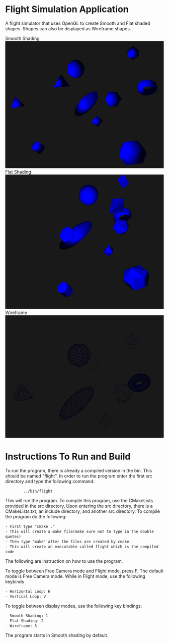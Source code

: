 # Flight Simulation Application

A flight simulator that uses OpenGL to create Smooth and Flat shaded shapes. Shapes can also be displayed as Wireframe shapes.

Smooth Shading 
![Smooth Shading](https://raw.githubusercontent.com/Cthnn/Flight-Simulation/main/Examples/Smooth.png)
Flat Shading 
![Flat Shading](https://raw.githubusercontent.com/Cthnn/Flight-Simulation/main/Examples/Flat.png)
Wireframe\
![Wireframe](https://raw.githubusercontent.com/Cthnn/Flight-Simulation/main/Examples/Wireframe.png)

# Instructions To Run and Build

To run the program, there is already a compiled version in the bin. This should be named "flight".
In order to run the program enter the first src directory and type the following command:

			../bin/flight

This will run the program. To compile this program, use the CMakeLists provided in the src directory.
Upon entering the src directory, there is a CMakeLists.txt, an include directory, and another src directory.
To compile the program do the following:

	- First type "cmake ."
	- This will create a make file(make sure not to type in the double quotes)
	- Then type "make" after the files are created by cmake
	- This will create an executable called flight which is the compiled code

The following are instruction on how to use the program.

To toggle between Free Camera mode and Flight mode, press F. The default mode is Free Camera mode. While in Flight mode, use the following keybinds

    - Horizontal Loop: H
    - Vertical Loop: V

To toggle between display modes, use the following key bindings:

    - Smooth Shading: 1
    - Flat Shading: 2
    - Wireframe: 3
    
The program starts in Smooth shading by default.

